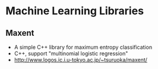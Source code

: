 # Machine Learning Libraries

## Maxent
* A simple C++ library for maximum entropy classification
* C++, support "multinomial logistic regression"
* http://www.logos.ic.i.u-tokyo.ac.jp/~tsuruoka/maxent/
